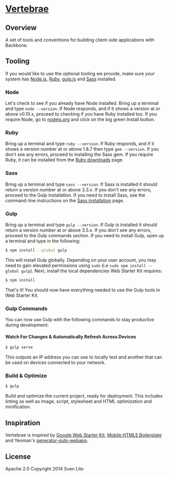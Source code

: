 # [Vertebrae](https://github.com/svnlto/vertebrae)


## Overview

A set of tools and conventions for building client-side applications with Backbone.

## Tooling

If you would like to use the optional tooling we provide, make sure your system has [Node.js](http://nodejs.org), [Ruby](https://www.ruby-lang.org/), [gulp.js](http://gulpjs.com) and [Sass](http://sass-lang.com/install) installed.

### Node

Let's check to see if you already have Node installed. Bring up a terminal and type `node --version`. If Node responds, and if it shows a version at or above v0.10.x, proceed to checking if you have Ruby installed too. If you require Node, go to [nodejs.org](http://nodejs.org/) and click on the big green Install button.

### Ruby

Bring up a terminal and type `ruby --version`. If Ruby responds, and if it shows a version number at or above 1.8.7 then type `gem --version`. If you don't see any errors, proceed to installing the Sass gem. If you require Ruby, it can be installed from the [Ruby downloads](https://www.ruby-lang.org/en/downloads/) page.

### Sass

Bring up a terminal and type `sass --version`. If Sass is installed it should return a version number at or above 3.3.x. If you don't see any errors, proceed to the Gulp installation. If you need to install Sass, see the command-line instructions on the [Sass installation](http://sass-lang.com/install) page.

### Gulp

Bring up a terminal and type `gulp --version`. If Gulp is installed it should return a version number at or above 3.5.x. If you don't see any errors, proceed to the Gulp commands section. If you need to install Gulp, open up a terminal and type in the following:

```sh
$ npm install --global gulp
```

This will install Gulp globally. Depending on your user account, you may need to gain elevated permissions using `sudo` (i.e `sudo npm install --global gulp`). Next, install the local dependencies Web Starter Kit requires:

```sh
$ npm install
```

That's it! You should now have everything needed to use the Gulp tools in Web Starter Kit.

### Gulp Commands

You can now use Gulp with the following commands to stay productive during development:

#### Watch For Changes & Automatically Refresh Across Devices

```sh
$ gulp serve
```

This outputs an IP address you can use to locally test and another that can be used on devices connected to your network.

### Build & Optimize

```sh
$ gulp
```

Build and optimize the current project, ready for deployment. This includes linting as well as image, script, stylesheet and HTML optimization and minification.

## Inspiration

Vertebrae is inspired by [Google Web Starter Kit](https://github.com/google/web-starter-kit/wiki/FAQ), [Mobile HTML5 Boilerplate](http://html5boilerplate.com/mobile/) and Yeoman's [generator-gulp-webapp](https://github.com/yeoman/generator-gulp-webapp).

## License

Apache 2.0
Copyright 2014 Sven Lito


